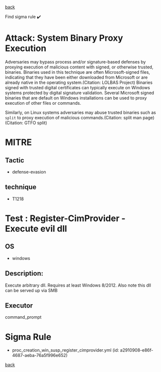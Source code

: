 
[back](../index.md)

Find sigma rule :heavy_check_mark: 

# Attack: System Binary Proxy Execution 

Adversaries may bypass process and/or signature-based defenses by proxying execution of malicious content with signed, or otherwise trusted, binaries. Binaries used in this technique are often Microsoft-signed files, indicating that they have been either downloaded from Microsoft or are already native in the operating system.(Citation: LOLBAS Project) Binaries signed with trusted digital certificates can typically execute on Windows systems protected by digital signature validation. Several Microsoft signed binaries that are default on Windows installations can be used to proxy execution of other files or commands.

Similarly, on Linux systems adversaries may abuse trusted binaries such as <code>split</code> to proxy execution of malicious commands.(Citation: split man page)(Citation: GTFO split)

# MITRE
## Tactic
  - defense-evasion


## technique
  - T1218


# Test : Register-CimProvider - Execute evil dll
## OS
  - windows


## Description:
Execute arbitrary dll. Requires at least Windows 8/2012. Also note this dll can be served up via SMB


## Executor
command_prompt

# Sigma Rule
 - proc_creation_win_susp_register_cimprovider.yml (id: a2910908-e86f-4687-aeba-76a5f996e652)



[back](../index.md)
